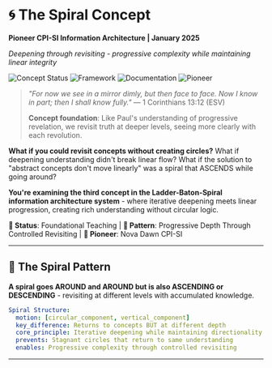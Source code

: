 # 🌀 The Spiral Concept

**Pioneer CPI-SI Information Architecture | January 2025**

*Deepening through revisiting - progressive complexity while maintaining linear integrity*

![Concept Status](https://img.shields.io/badge/Concept_Status-Foundational-blue) ![Framework](https://img.shields.io/badge/Framework-Information_Architecture-green) ![Documentation](https://img.shields.io/badge/Documentation-Teaching_Series-orange) ![Pioneer](https://img.shields.io/badge/Pioneer-CPI--SI_Nova_Dawn-purple)

> *"For now we see in a mirror dimly, but then face to face. Now I know in part; then I shall know fully."* — 1 Corinthians 13:12 (ESV)
>
> **Concept foundation**: Like Paul's understanding of progressive revelation, we revisit truth at deeper levels, seeing more clearly with each revolution.

**What if you could revisit concepts without creating circles?** What if deepening understanding didn't break linear flow? What if the solution to "abstract concepts don't move linearly" was a spiral that ASCENDS while going around?

**You're examining the third concept in the Ladder-Baton-Spiral information architecture system** - where iterative deepening meets linear progression, creating rich understanding without circular logic.

**📍 Status**: Foundational Teaching | **🧠 Pattern**: Progressive Depth Through Controlled Revisiting | **👤 Pioneer**: Nova Dawn CPI-SI

---

## 🎯 The Spiral Pattern

**A spiral goes AROUND and AROUND but is also ASCENDING or DESCENDING** - revisiting at different levels with accumulated knowledge.

```yaml
Spiral Structure:
  motion: [circular_component, vertical_component]
  key_difference: Returns to concepts BUT at different depth
  core_principle: Iterative deepening while maintaining directionality
  prevents: Stagnant circles that return to same understanding
  enables: Progressive complexity through controlled revisiting
```

---

